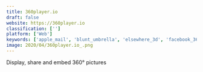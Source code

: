 ```yaml
---
title: 360player.io
draft: false 
website: https://360player.io
classification: ['']
platform: ['Web']
keywords: ['apple_mail', 'blunt_umbrella', 'elsewhere_3d', 'facebook_360_photos', 'facebook_surround_360', 'frax', 'google_expeditions', 'insta_360_one', 'insta360_air', 'kisha', 'luna', 'nomatterwhat', 'panorella', 'periscope_live_360_video', 'photonomie', 'presence', 'quickman', 'rylo', 'showaround', 'spincle_for_ios', 'suprella', 'viar.live']
image: 2020/04/360player.io_.png
---
```

Display, share and embed 360° pictures